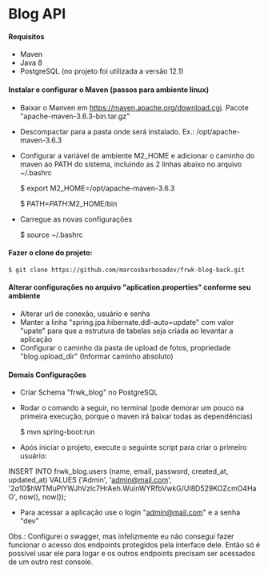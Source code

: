 # Blog API

#### Requisitos
- Maven
- Java 8
- PostgreSQL (no projeto foi utilizada a versão 12.1)

#### Instalar e configurar o Maven (passos para ambiente linux)
- Baixar o Manven em https://maven.apache.org/download.cgi. Pacote "apache-maven-3.6.3-bin.tar.gz"
- Descompactar para a pasta onde será instalado. Ex.: /opt/apache-maven-3.6.3
- Configurar a variável de ambiente M2_HOME e adicionar o caminho do maven ao PATH do sistema, incluindo as 2 linhas abaixo no arquivo ~/.bashrc
    
    $ export M2_HOME=/opt/apache-maven-3.6.3
    
    $ PATH=$PATH:$M2_HOME/bin
    
- Carregue as novas configurações

    $ source ~/.bashrc

#### Fazer o clone do projeto:

    $ git clone https://github.com/marcosbarbosadev/frwk-blog-back.git
    
#### Alterar configurações no arquivo "aplication.properties" conforme seu ambiente
- Alterar url de conexão, usuário e senha
- Manter a linha "spring.jpa.hibernate.ddl-auto=update" com valor "upate" para que a estrutura de tabelas seja criada ao levantar a aplicação
- Configurar o caminho da pasta de upload de fotos, propriedade "blog.upload_dir" (Informar caminho absoluto)

#### Demais Configurações
- Criar Schema "frwk_blog" no PostgreSQL
- Rodar o comando a seguir, no terminal (pode demorar um pouco na primeira execução, porque o maven irá baixar todas as dependências)
    
    $ mvn spring-boot:run

- Após iniciar o projeto, execute o seguinte script para criar o primeiro usuário:

INSERT INTO frwk_blog.users (name, email, password, created_at, updated_at) VALUES ('Admin', 'admin@mail.com', '$2a$10$hWTMuPlYWJhVzlc7HrAeh.WuinWYRfbVwkG/Ul8D529KOZcmO4HaO', now(), now());
- Para acessar a aplicação use o login "admin@mail.com" e a senha "dev"

Obs.: Configurei o swagger, mas infelizmente eu não consegui fazer funcionar o acesso dos endpoints protegidos pela interface dele. Então só é possível usar ele para logar e os outros endpoints precisam ser acessados de um outro rest console.
